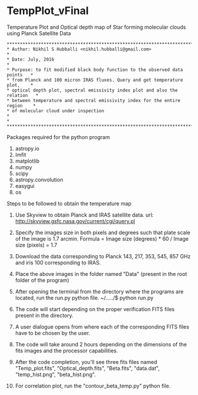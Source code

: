 # TempPlot_vFinal
Temperature Plot and Optical depth map of Star forming molecular clouds using Planck Satellite Data
```
*****************************************************************************
* Author: Nikhil S Hubballi <nikhil.hubballi@gmail.com>                      *
* Date: July, 2016                                                           *
* Purpose: to fit modified black body function to the observed data points   *
* from Planck and 100 micron IRAS fluxes. Query and get temperature plot,    *
* optical depth plot, spectral emissivity index plot and also the relation   *
* between temperature and spectral emissivity index for the entire region    *
* of molecular cloud under inspection                                        *
* ****************************************************************************
```

Packages required for the python program
1. astropy.io
2. lmfit
3. matplotlib
4. numpy
5. scipy
6. astropy.convolution
7. easygui
8. os

Steps to be followed to obtain the temperature map
1. Use Skyview to obtain Planck and IRAS satellite data.
	url: http://skyview.gsfc.nasa.gov/current/cgi/query.pl

2. Specify the images size in both pixels and degrees such that plate scale of the image is 1.7 arcmin.
	Formula = Image size (degrees) * 60 / Image size (pixels) = 1.7

3. Download the data corresponding to Planck 143, 217, 353, 545, 857 GHz and iris 100 corresponding to IRAS.

4. Place the above images in the folder named "Data" (present in the root folder of the program)

5. After opening the terminal from the directory where the programs are located, run the run.py python file.
	~/...../$ python run.py

6. The code will start depending on the proper verification FITS files present in the directory.

7. A user dialogue opens from where each of the corresponding FITS files have to be chosen by the user.

8. The code will take around 2 hours depending on the dimensions of the fits images and the processor capabilities.

9. After the code completion, you'll see three fits files named "Temp_plot.fits", "Optical_depth.fits", "Beta.fits",
"data.dat", "temp_hist.png", "beta_hist.png".

10. For correlation plot, run the "contour_beta_temp.py" python file.
